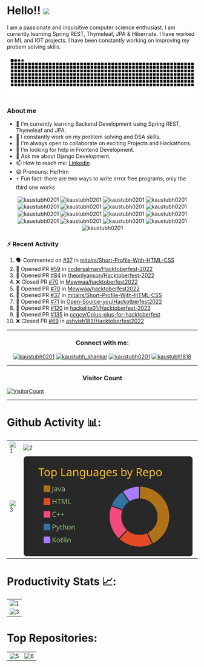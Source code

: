 # Hello!! <img src="https://media.giphy.com/media/hVa6t0WpoDOk7Pxb7l/giphy.gif" width="50">
I am a passionate and inquisitive computer science enthusiast. I am currently learning Spring REST, Thymeleaf, JPA & Hibernate. I have worked on ML and IOT projects. I have been constantly working on improving my probem solving skills. 

<p align="center">
  <img src="https://github.com/kaustubh0201/kaustubh0201/raw/output/github-contribution-grid-snake.svg" alt="snake"></center>
</p>


### About me
- 🔭 I’m currently learning Backend Development using Spring REST, Thymeleaf and JPA.
- 🌱 I constantly work on my problem solving and DSA skills.
- 👯 I'm always open to collaborate on exciting Projects and Hackathons.
- 🤔 I’m looking for help in Frontend Development.
- 💬 Ask me about Django Development.
- 📫 How to reach me: [Linkedin](https://www.linkedin.com/in/kaustubh-shrivastava-999026191/)
- 😄 Pronouns: He/Him
- ⚡ Fun fact: there are two ways to write error free programs; only the third one works

<p align = "center">
<img align="center" src="https://raw.githubusercontent.com/rahuldkjain/github-profile-readme-generator/master/src/images/icons/ProgrammingLanguages/java.svg" alt="kaustubh0201" height="30" width="40" />
<img align="center" src="https://raw.githubusercontent.com/rahuldkjain/github-profile-readme-generator/master/src/images/icons/ProgrammingLanguages/python.svg" alt="kaustubh0201" height="30" width="40" />
<img align="center" src="https://raw.githubusercontent.com/rahuldkjain/github-profile-readme-generator/master/src/images/icons/ProgrammingLanguages/csharp.svg" alt="kaustubh0201" height="30" width="40" />
<img align="center" src="https://raw.githubusercontent.com/rahuldkjain/github-profile-readme-generator/master/src/images/icons/ProgrammingLanguages/cpp.svg" alt="kaustubh0201" height="30" width="40" />
<img align="center" src="https://raw.githubusercontent.com/rahuldkjain/github-profile-readme-generator/master/src/images/icons/Other/git.svg" alt="kaustubh0201" height="30" width="40" />
<img align="center" src="https://raw.githubusercontent.com/rahuldkjain/github-profile-readme-generator/master/src/images/icons/Other/linux.svg" alt="kaustubh0201" height="30" width="40" />
<img align="center" src="https://raw.githubusercontent.com/rahuldkjain/github-profile-readme-generator/master/src/images/icons/BackendDevelopment/spring.svg" alt="kaustubh0201" height="30" width="40" />
<img align="center" src="https://raw.githubusercontent.com/rahuldkjain/github-profile-readme-generator/master/src/images/icons/Framework/django.svg" alt="kaustubh0201" height="50" width="40" />
<img align="center" src="https://raw.githubusercontent.com/rahuldkjain/github-profile-readme-generator/master/src/images/icons/BaaS/firebase.svg" alt="kaustubh0201" height="30" width="40" />
<img align="center" src="https://raw.githubusercontent.com/rahuldkjain/github-profile-readme-generator/master/src/images/icons/MobileAppDevelopment/android.svg" alt="kaustubh0201" height="30" width="40" />
<img align="center" src="https://raw.githubusercontent.com/rahuldkjain/github-profile-readme-generator/master/src/images/icons/MobileAppDevelopment/kotlin.svg" alt="kaustubh0201" height="30" width="40" />
<img align="center" src="https://raw.githubusercontent.com/rahuldkjain/github-profile-readme-generator/master/src/images/icons/GameEngines/unity.svg" alt="kaustubh0201" height="30" width="40" />
<img align="center" src="https://raw.githubusercontent.com/rahuldkjain/github-profile-readme-generator/master/src/images/icons/BaaS/heroku.svg" alt="kaustubh0201" height="30" width="40" />
<img align="center" src="https://raw.githubusercontent.com/rahuldkjain/github-profile-readme-generator/master/src/images/icons/Database/mysql.svg" alt="kaustubh0201" height="30" width="40" />
<img align="center" src="https://raw.githubusercontent.com/rahuldkjain/github-profile-readme-generator/master/src/images/icons/Devops/aws.svg" alt="kaustubh0201" height="30" width="40" />
<img align="center" src="https://raw.githubusercontent.com/rahuldkjain/github-profile-readme-generator/master/src/images/icons/Database/mongodb.svg" alt="kaustubh0201" height="30" width="40" />
<img align="center" src="https://raw.githubusercontent.com/rahuldkjain/github-profile-readme-generator/master/src/images/icons/Database/sqlite.svg" alt="kaustubh0201" height="30" width="40" />


</p>

### :zap: Recent Activity

<!--START_SECTION:activity-->
1. 🗣 Commented on [#37](https://github.com/mitalrs/Short-Profile-With-HTML-CSS/issues/37) in [mitalrs/Short-Profile-With-HTML-CSS](https://github.com/mitalrs/Short-Profile-With-HTML-CSS)
2. 💪 Opened PR [#59](https://github.com/codersalman/Hacktoberfest-2022/pull/59) in [codersalman/Hacktoberfest-2022](https://github.com/codersalman/Hacktoberfest-2022)
3. 💪 Opened PR [#84](https://github.com/theonlyanson/Hacktoberfest-2022/pull/84) in [theonlyanson/Hacktoberfest-2022](https://github.com/theonlyanson/Hacktoberfest-2022)
4. ❌ Closed PR [#70](https://github.com/Mewwaa/hacktoberfest2022/pull/70) in [Mewwaa/hacktoberfest2022](https://github.com/Mewwaa/hacktoberfest2022)
5. 💪 Opened PR [#70](https://github.com/Mewwaa/hacktoberfest2022/pull/70) in [Mewwaa/hacktoberfest2022](https://github.com/Mewwaa/hacktoberfest2022)
6. 💪 Opened PR [#37](https://github.com/mitalrs/Short-Profile-With-HTML-CSS/pull/37) in [mitalrs/Short-Profile-With-HTML-CSS](https://github.com/mitalrs/Short-Profile-With-HTML-CSS)
7. 💪 Opened PR [#71](https://github.com/Open-Source-you/Hackotberfest2022/pull/71) in [Open-Source-you/Hackotberfest2022](https://github.com/Open-Source-you/Hackotberfest2022)
8. 💪 Opened PR [#120](https://github.com/hackelite01/Hacktoberfest-2022/pull/120) in [hackelite01/Hacktoberfest-2022](https://github.com/hackelite01/Hacktoberfest-2022)
9. 💪 Opened PR [#135](https://github.com/ccgcv/Cplus-plus-for-hacktoberfest/pull/135) in [ccgcv/Cplus-plus-for-hacktoberfest](https://github.com/ccgcv/Cplus-plus-for-hacktoberfest)
10. ❌ Closed PR [#69](https://github.com/ashvish183/Hacktoberfest2022/pull/69) in [ashvish183/Hacktoberfest2022](https://github.com/ashvish183/Hacktoberfest2022)
<!--END_SECTION:activity-->

<hr>
<h3 align="center">Connect with me:</h3>
<p align="center">
<!-- <a href="" target="blank"><img align="center" src="https://raw.githubusercontent.com/rahuldkjain/github-profile-readme-generator/master/src/images/icons/Social/twitter.svg" alt="mindwrapper" height="30" width="40" /></a> -->
<!-- <a href="" target="_blank"><img align="center" src="https://raw.githubusercontent.com/rahuldkjain/github-profile-readme-generator/master/src/images/icons/Social/leet-code.svg" alt="mindwr4pper" height="30" width="40" /></a> --> 
<!-- <p align="center"> <a href="" target="_blank"><img src="https://img.shields.io/twitter/follow/mindwrapper?logo=twitter&style=for-the-badge" alt="mindwrapper" /></a> </p> -->
<a href="https://www.linkedin.com/in/kaustubh-shrivastava-999026191/" target="_blank"><img align="center" src="https://raw.githubusercontent.com/rahuldkjain/github-profile-readme-generator/master/src/images/icons/Social/linked-in-alt.svg" alt="kaustubh0201" height="30" width="40" /></a>
<a href="https://www.instagram.com/kaustubh_shankar/" target="_blank"><img align="center" src="https://raw.githubusercontent.com/rahuldkjain/github-profile-readme-generator/master/src/images/icons/Social/instagram.svg" alt="kaustubh_shankar" height="30" width="40" /></a>
<a href="https://medium.com/@kaustubh.shrivastava2019" target="_blank"><img align="center" src="https://raw.githubusercontent.com/rahuldkjain/github-profile-readme-generator/master/src/images/icons/Social/medium.svg" alt="kaustubh0201" height="30" width="40" /></a>
<a href="https://auth.geeksforgeeks.org/user/kaustubh1818/" target="_blank"><img align="center" src="https://raw.githubusercontent.com/rahuldkjain/github-profile-readme-generator/master/src/images/icons/Social/geeks-for-geeks.svg" alt="kaustubh1818" height="30" width="40" /><a>

</p>
<hr>
<h3 align="center">Visitor Count</h3>
<a href="https://profile-counter.glitch.me/{kaustubh0201}/count.svg">
  
  ![VisitorCount](https://profile-counter.glitch.me/{kaustubh0201}/count.svg)  
  
</a>
<hr>

# Github Activity 📊:

<table>
  <tr>
    <td><img src="https://github-readme-stats.vercel.app/api?username=kaustubh0201&theme=gruvbox&show_icons=true&count_private=true"  display=block width=100% height=auto  alt="1" ></td>
    <td><img src="https://github-readme-stats.vercel.app/api/top-langs/?username=kaustubh0201&theme=gruvbox&layout=compact&hide=Jupyter%20Notebook"  display=block width=100% height=auto  alt="2" ></td>
   </tr> 
   <tr>
      <td><img src="https://github-readme-streak-stats.herokuapp.com/?user=kaustubh0201&theme=gruvbox"  display=block width=100% height=auto alt="3" ></td>
     <td><img src="https://raw.githubusercontent.com/kaustubh0201/kaustubh0201/main/profile-summary-card-output/gruvbox/1-repos-per-language.svg" align="right" display=block width=100% height=auto  alt="4"  >
  </td>
  </tr>
</table>

# Productivity Stats 📈:
<table>
  <tr>
    <td><img src="https://github-profile-summary-cards.vercel.app/api/cards/profile-details?username=kaustubh0201&theme=gruvbox"  display=block width=100% height=auto  alt="1" ></td>
   </tr> 
   <tr>
      <td><img src="https://activity-graph.herokuapp.com/graph?username=kaustubh0201&bg_color=1a1b27&color=be90f2&line=638fda&point=35aea1&area=true"  display=block width=100% height=auto alt="3" ></td>
  </td>
  </tr>
</table>

# Top Repositories:
<table>
  <tr>
    <td><img src = "https://github-readme-stats.vercel.app/api/pin/?username=kaustubh0201&repo=University-Finder&theme=gruvbox" display = block width = 100% height auto alt = "5"></td>
    <td><img src = "https://github-readme-stats.vercel.app/api/pin/?username=kaustubh0201&repo=TowerDefenseGame&theme=gruvbox" display = block width = 100% height auto alt = "6"></td>
  </tr>
</table>
